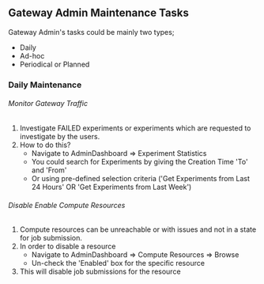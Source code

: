 ## Gateway Admin Maintenance Tasks

Gateway Admin's tasks could be mainly two types;

- Daily 
- Ad-hoc 
- Periodical or Planned 

### Daily Maintenance
###### Monitor Gateway Traffic
1. Investigate FAILED experiments or experiments which are requested to investigate by the users.
2. How to do this?
    - Navigate to AdminDashboard &#8658; Experiment Statistics
    - You could search for Experiments by giving the Creation Time 'To' and 'From'
    - Or using pre-defined selection criteria ('Get Experiments from Last 24 Hours' OR 'Get Experiments from Last Week') 
    
###### Disable Enable Compute Resources
1. Compute resources can be unreachable or with issues and not in a state for job submission.
2. In order to disable a resource
    - Navigate to AdminDashboard &#8658; Compute Resources &#8658; Browse
    - Un-check the  'Enabled' box for the specific resource
3. This will disable job submissions for the resource

